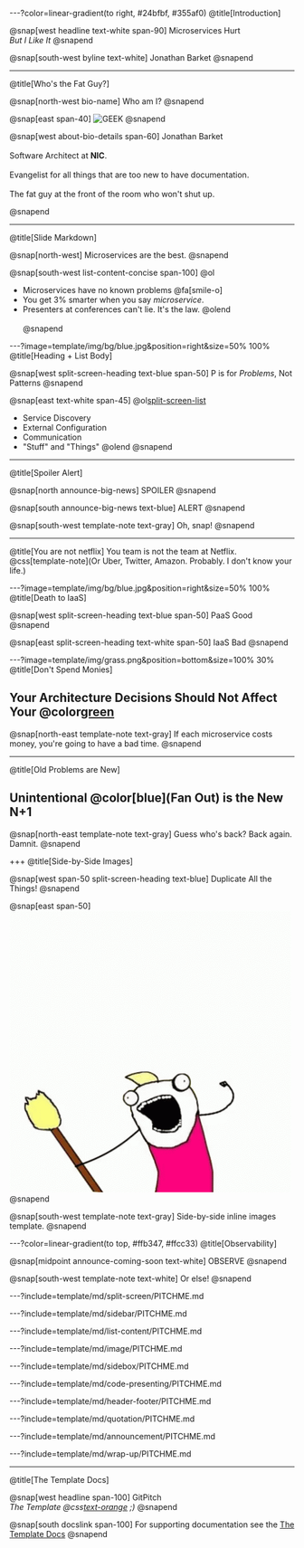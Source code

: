 ---?color=linear-gradient(to right, #24bfbf, #355af0)
@title[Introduction]

@snap[west headline text-white span-90]
Microservices Hurt
<br>
*But I Like It*
@snapend

@snap[south-west byline  text-white]
Jonathan Barket
@snapend

---
@title[Who's the Fat Guy?]

@snap[north-west bio-name]
Who am I?
@snapend

@snap[east span-40]
![GEEK](template/img/geek.gif)
@snapend

@snap[west about-bio-details span-60]
Jonathan Barket
<br><br>
Software Architect at <b>NIC</b>.
<br><br>
Evangelist for all things that are too new to have documentation.
<br><br>
The fat guy at the front of the room who won't shut up.

@snapend

---
@title[Slide Markdown]

@snap[north-west]
Microservices are the best.
@snapend

@snap[south-west list-content-concise span-100]
@ol
- Microservices have no known problems @fa[smile-o]
- You get 3% smarter when you say _microservice_.
- Presenters at conferences can't lie. It's the law.
@olend
<br><br>
@snapend

---?image=template/img/bg/blue.jpg&position=right&size=50% 100%
@title[Heading + List Body]

@snap[west split-screen-heading text-blue span-50]
P is for _Problems_, Not Patterns
@snapend

@snap[east text-white span-45]
@ol[split-screen-list](false)
- Service Discovery
- External Configuration
- Communication
- "Stuff" and "Things"
@olend
@snapend

---
@title[Spoiler Alert]

@snap[north announce-big-news]
SPOILER
@snapend

@snap[south announce-big-news text-blue]
ALERT
@snapend

@snap[south-west template-note text-gray]
Oh, snap!
@snapend

---
@title[You are not netflix]
You team is not the team at Netflix.
<br>
@css[template-note](Or Uber, Twitter, Amazon. Probably. I don't know your life.)

---?image=template/img/bg/blue.jpg&position=right&size=50% 100%
@title[Death to IaaS]

@snap[west split-screen-heading text-blue span-50]
PaaS Good
@snapend

@snap[east split-screen-heading text-white span-50]
IaaS Bad
@snapend

---?image=template/img/grass.png&position=bottom&size=100% 30%
@title[Don't Spend Monies]

## Your Architecture Decisions Should Not Affect Your @color[green](Cost)

@snap[north-east template-note text-gray]
If each microservice costs money, you're going to have a bad time.
@snapend

---
@title[Old Problems are New]

## Unintentional @color[blue](Fan Out) is the New N+1

@snap[north-east template-note text-gray]
Guess who's back? Back again. Damnit.
@snapend

+++
@title[Side-by-Side Images]

@snap[west span-50 split-screen-heading text-blue]
Duplicate All the Things!
@snapend

@snap[east span-50]
![DUPLICATE](template/img/allthethings.gif)
@snapend

@snap[south-west template-note text-gray]
Side-by-side inline images template.
@snapend

---?color=linear-gradient(to top, #ffb347, #ffcc33)
@title[Observability]

@snap[midpoint announce-coming-soon text-white]
OBSERVE
@snapend

@snap[south-west template-note text-white]
Or else!
@snapend


---?include=template/md/split-screen/PITCHME.md

---?include=template/md/sidebar/PITCHME.md

---?include=template/md/list-content/PITCHME.md

---?include=template/md/image/PITCHME.md

---?include=template/md/sidebox/PITCHME.md

---?include=template/md/code-presenting/PITCHME.md

---?include=template/md/header-footer/PITCHME.md

---?include=template/md/quotation/PITCHME.md

---?include=template/md/announcement/PITCHME.md


---?include=template/md/wrap-up/PITCHME.md

---
@title[The Template Docs]

@snap[west headline span-100]
GitPitch<br>*The Template @css[text-orange](End) ;)*
@snapend

@snap[south docslink span-100]
For supporting documentation see the [The Template Docs](https://gitpitch.com/docs/the-template)
@snapend
